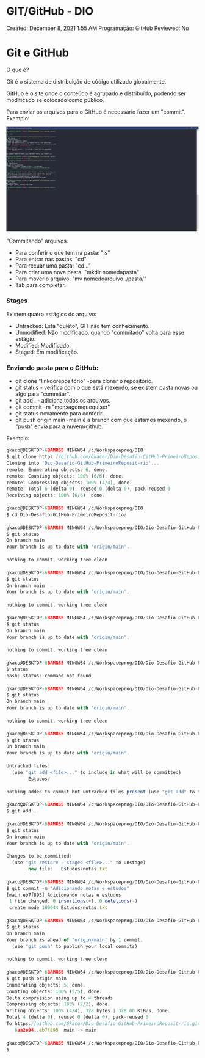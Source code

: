 # GIT/GitHub - DIO

Created: December 8, 2021 1:55 AM
Programação: GitHub
Reviewed: No

# Git e GitHub

O que é?

Git é o sistema de distribuição de código utilizado globalmente.

GitHub é o site onde o conteúdo é agrupado e distribuído, podendo ser modificado se colocado como público.

Para enviar os arquivos para o GitHub é necessário fazer um "commit". Exemplo:

!["Commitando" arquivos.](GIT%20GitHub%20-%20DIO%202e4faa2d3b1b42929acff4b28d8c1e86/Untitled.png)

"Commitando" arquivos.

- Para conferir o que tem na pasta: "ls"
- Para entrar nas pastas: "cd"
- Para recuar uma pasta: "cd .."
- Para criar uma nova pasta: "mkdir nomedapasta"
- Para mover o arquivo: "mv nomedoarquivo ./pasta/"
- Tab para completar.

### Stages

Existem quatro estágios do arquivo: 

- Untracked: Está "quieto", GIT não tem conhecimento.
- Unmodified: Não modificado, quando "commitado" volta para esse estágio.
- Modified: Modificado.
- Staged: Em modificação.

### Enviando pasta para o GitHub:

- git clone "linkdorepositório" -para clonar o repositório.
- git status - verifica com o que está mexendo, se existem pasta novas ou algo para "commitar".
- git add . - adiciona todos os arquivos.
- git commit -m "mensagemquequiser"
- git status novamente para conferir.
- git push origin main -main é a branch com que estamos mexendo, o "push" envia para a nuvem/github.

Exemplo:

```jsx
gkaco@DESKTOP-6BAMRS5 MINGW64 /c/Workspaceprog/DIO
$ git clone https://github.com/Gkacor/Dio-Desafio-GitHub-PrimeiroReposit-rio.git
Cloning into 'Dio-Desafio-GitHub-PrimeiroReposit-rio'...
remote: Enumerating objects: 6, done.
remote: Counting objects: 100% (6/6), done.
remote: Compressing objects: 100% (4/4), done.
remote: Total 6 (delta 0), reused 0 (delta 0), pack-reused 0
Receiving objects: 100% (6/6), done.

gkaco@DESKTOP-6BAMRS5 MINGW64 /c/Workspaceprog/DIO
$ cd Dio-Desafio-GitHub-PrimeiroReposit-rio/

gkaco@DESKTOP-6BAMRS5 MINGW64 /c/Workspaceprog/DIO/Dio-Desafio-GitHub-PrimeiroReposit-rio (main)
$ git status
On branch main
Your branch is up to date with 'origin/main'.

nothing to commit, working tree clean

gkaco@DESKTOP-6BAMRS5 MINGW64 /c/Workspaceprog/DIO/Dio-Desafio-GitHub-PrimeiroReposit-rio (main)
$ git status
On branch main
Your branch is up to date with 'origin/main'.

nothing to commit, working tree clean

gkaco@DESKTOP-6BAMRS5 MINGW64 /c/Workspaceprog/DIO/Dio-Desafio-GitHub-PrimeiroReposit-rio (main)
$ git status
On branch main
Your branch is up to date with 'origin/main'.

nothing to commit, working tree clean

gkaco@DESKTOP-6BAMRS5 MINGW64 /c/Workspaceprog/DIO/Dio-Desafio-GitHub-PrimeiroReposit-rio (main)
$ status
bash: status: command not found

gkaco@DESKTOP-6BAMRS5 MINGW64 /c/Workspaceprog/DIO/Dio-Desafio-GitHub-PrimeiroReposit-rio (main)
$ git status
On branch main
Your branch is up to date with 'origin/main'.

nothing to commit, working tree clean

gkaco@DESKTOP-6BAMRS5 MINGW64 /c/Workspaceprog/DIO/Dio-Desafio-GitHub-PrimeiroReposit-rio (main)
$ git status
On branch main
Your branch is up to date with 'origin/main'.

Untracked files:
  (use "git add <file>..." to include in what will be committed)
        Estudos/

nothing added to commit but untracked files present (use "git add" to track)

gkaco@DESKTOP-6BAMRS5 MINGW64 /c/Workspaceprog/DIO/Dio-Desafio-GitHub-PrimeiroReposit-rio (main)
$ git add .

gkaco@DESKTOP-6BAMRS5 MINGW64 /c/Workspaceprog/DIO/Dio-Desafio-GitHub-PrimeiroReposit-rio (main)
$ git status
On branch main
Your branch is up to date with 'origin/main'.

Changes to be committed:
  (use "git restore --staged <file>..." to unstage)
        new file:   Estudos/notas.txt

gkaco@DESKTOP-6BAMRS5 MINGW64 /c/Workspaceprog/DIO/Dio-Desafio-GitHub-PrimeiroReposit-rio (main)
$ git commit -m "Adicionando notas e estudos"
[main eb7f895] Adicionando notas e estudos
 1 file changed, 0 insertions(+), 0 deletions(-)
 create mode 100644 Estudos/notas.txt

gkaco@DESKTOP-6BAMRS5 MINGW64 /c/Workspaceprog/DIO/Dio-Desafio-GitHub-PrimeiroReposit-rio (main)
$ git status
On branch main
Your branch is ahead of 'origin/main' by 1 commit.
  (use "git push" to publish your local commits)

nothing to commit, working tree clean

gkaco@DESKTOP-6BAMRS5 MINGW64 /c/Workspaceprog/DIO/Dio-Desafio-GitHub-PrimeiroReposit-rio (main)
$ git push origin main
Enumerating objects: 5, done.
Counting objects: 100% (5/5), done.
Delta compression using up to 4 threads
Compressing objects: 100% (2/2), done.
Writing objects: 100% (4/4), 328 bytes | 328.00 KiB/s, done.
Total 4 (delta 0), reused 0 (delta 0), pack-reused 0
To https://github.com/Gkacor/Dio-Desafio-GitHub-PrimeiroReposit-rio.git
   6aa2e94..eb7f895  main -> main

gkaco@DESKTOP-6BAMRS5 MINGW64 /c/Workspaceprog/DIO/Dio-Desafio-GitHub-PrimeiroReposit-rio (main)
$
```